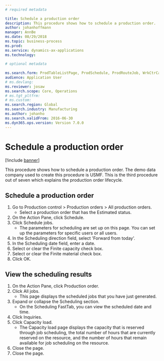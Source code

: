 ```yaml
--- 
# required metadata 
 
title: Schedule a production order
description: This procedure shows how to schedule a production order. 
author: johanhoffmann
manager: AnnBe 
ms.date: 08/29/2018
ms.topic: business-process 
ms.prod:  
ms.service: dynamics-ax-applications 
ms.technology:  
 
# optional metadata 
 
ms.search.form: ProdTableListPage, ProdSchedule, ProdRouteJob, WrkCtrCapResSum   
audience: Application User 
# ms.devlang:  
ms.reviewer: josaw
ms.search.scope: Core, Operations 
# ms.tgt_pltfrm:  
# ms.custom:  
ms.search.region: Global
ms.search.industry: Manufacturing
ms.author: johanho
ms.search.validFrom: 2016-06-30 
ms.dyn365.ops.version: Version 7.0.0 
---
```

# Schedule a production order

[!include [banner](../../includes/banner.md)]

This procedure shows how to schedule a production order. The demo data company used to create this procedure is USMF. This is the third procedure out of seven which explains the production order lifecycle.


## Schedule a production order
1. Go to Production control > Production orders > All production orders.
    * Select a production order that has the Estimated status.  
2. On the Action Pane, click Schedule.
3. Click Schedule jobs.
    * The parameters for scheduling are set up on this page. You can set up the parameters for specific users or all users.  
4. In the Scheduling direction field, select 'Forward from today'.
5. In the Scheduling date field, enter a date.
6. Select or clear the Finite capacity check box.
7. Select or clear the Finite material check box.
8. Click OK.

## View the scheduling results
1. On the Action Pane, click Production order.
2. Click All jobs.
    * This page displays the scheduled jobs that you have just generated.  
3. Expand or collapse the Scheduling section.
    * On the Scheduling FastTab, you can view the scheduled date and time.  
4. Click Inquiries.
5. Click Capacity load.
    * The Capacity load page displays the capacity that is reserved through job scheduling, the total number of hours that are currently reserved on the resource, and the number of hours that remain available for job scheduling on the resource.  
6. Close the page.
7. Close the page.

